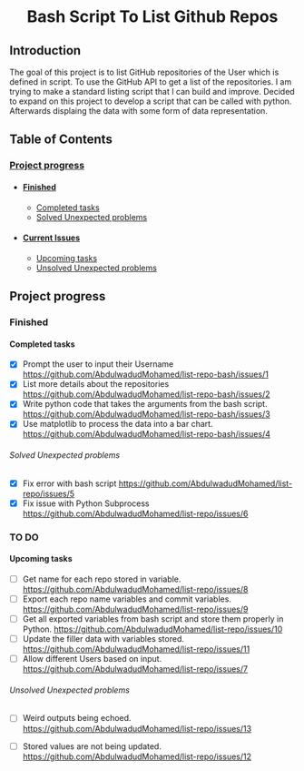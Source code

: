 <h1 align="center">Bash Script To List Github Repos</h1>

## Introduction


The goal of this project is to list GitHub repositories of the User which is defined in script. To use the GitHub API to get a list of the repositories. I am trying to make a standard listing script that I can build and improve. Decided to expand on this project to develop a script that can be called with python. Afterwards displaing the data with some form of data representation.


## Table of Contents

### [Project progress](#project-progress)

- #### [Finished](#finished)
  - [Completed tasks](#completed-tasks)
  - [Solved Unexpected problems](#solved-unexpected-problems)

- #### [Current Issues](#to-do)
  - [Upcoming tasks](#upcoming-tasks)
  - [Unsolved Unexpected problems](#unsolved-unexpected-problems)



## Project progress


### Finished

#### Completed tasks

- [x] Prompt the user to input their Username https://github.com/AbdulwadudMohamed/list-repo-bash/issues/1
- [x] List more details about the repositories https://github.com/AbdulwadudMohamed/list-repo-bash/issues/2
- [x] Write python code that takes the arguments from the bash script. https://github.com/AbdulwadudMohamed/list-repo-bash/issues/3
- [x] Use matplotlib to process the data into a bar chart. https://github.com/AbdulwadudMohamed/list-repo-bash/issues/4

###### Solved Unexpected problems

- [x] Fix error with bash script https://github.com/AbdulwadudMohamed/list-repo/issues/5
- [x] Fix issue with Python Subprocess https://github.com/AbdulwadudMohamed/list-repo/issues/6

### TO DO


#### Upcoming tasks

- [ ] Get name for each repo stored in variable. https://github.com/AbdulwadudMohamed/list-repo/issues/8
- [ ] Export each repo name variables and commit variables. https://github.com/AbdulwadudMohamed/list-repo/issues/9
- [ ] Get all exported variables from bash script and store them properly in Python. https://github.com/AbdulwadudMohamed/list-repo/issues/10 
- [ ] Update the filler data with variables stored. https://github.com/AbdulwadudMohamed/list-repo/issues/11
- [ ] Allow different Users based on input. https://github.com/AbdulwadudMohamed/list-repo/issues/7

###### Unsolved Unexpected problems

- [ ] Weird outputs being echoed. https://github.com/AbdulwadudMohamed/list-repo/issues/13
- [ ] Stored values are not being updated. https://github.com/AbdulwadudMohamed/list-repo/issues/12

